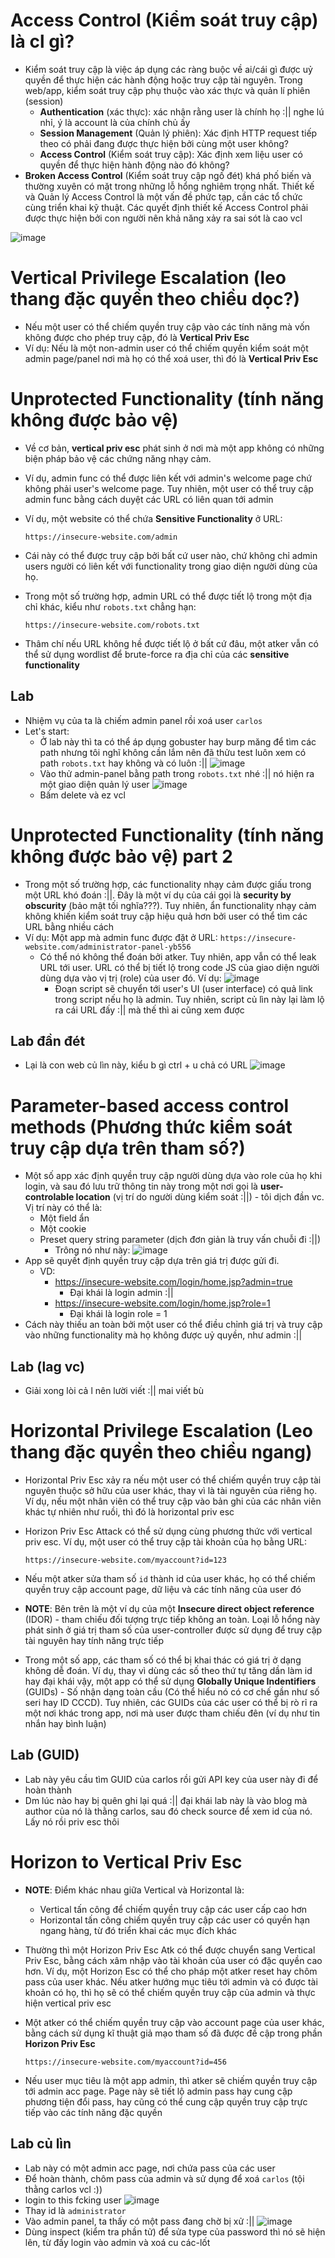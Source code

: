 # Access Control (Kiểm soát truy cập) là cl gì?
- Kiểm soát truy cập là việc áp dụng các ràng buộc về ai/cái gì được uỷ quyền để thực hiện các hành động hoặc truy cập tài nguyên. Trong web/app, kiểm soát truy cập phụ thuộc vào xác thực và quản lí phiên (session)
  - **Authentication** (xác thực): xác nhận rằng user là chính họ :|| nghe lú nhỉ, ý là account là của chính chủ ấy
  - **Session Management** (Quản lý phiên): Xác định HTTP request tiếp theo có phải đang được thực hiện bởi cùng một user không?
  - **Access Control** (Kiểm soát truy cập): Xác định xem liệu user có quyền để thực hiện hành động nào đó không?
- **Broken Access Control** (Kiểm soát truy cập ngố đét) khá phố biến và thường xuyên có mặt trong những lỗ hổng nghiêm trọng nhất. Thiết kế và Quản lý Access Control là một vấn đề phức tạp, cần các tổ chức cùng triển khai kỹ thuật. Các quyết định thiết kế Access Control phải được thực hiện bởi con người nên khả năng xảy ra sai sót là cao vcl

![image](https://github.com/Myozz/Web_Applications/assets/94811005/18205d4d-9bc1-49fa-9aca-a5c396f06417)

# Vertical Privilege Escalation (leo thang đặc quyền theo chiều dọc?)
- Nếu một user có thể chiếm quyền truy cập vào các tính năng mà vốn không được cho phép truy cập, đó là **Vertical Priv Esc**
- Ví dụ: Nếu là một non-admin user có thể chiếm quyền kiểm soát một admin page/panel nơi mà họ có thể xoá user, thì đó là **Vertical Priv Esc**
  
# Unprotected Functionality (tính năng không được bảo vệ)
- Về cơ bản, **vertical priv esc** phát sinh ở nơi mà một app không có những biện pháp bảo vệ các chứng năng nhạy cảm.
- Ví dụ, admin func có thể được liên kết với admin's welcome page chứ không phải user's welcome page. Tuy nhiên, một user có thể truy cập admin func bằng cách duyệt các URL có liên quan tới admin
- Ví dụ, một website có thể chứa **Sensitive Functionality** ở URL:

      https://insecure-website.com/admin
- Cái này có thể được truy cập bởi bất cứ user nào, chứ không chỉ admin users người có liên kết với functionality trong giao diện người dùng của họ.
- Trong một số trường hợp, admin URL có thể được tiết lộ trong một địa chỉ khác, kiểu như ```robots.txt``` chẳng hạn:

      https://insecure-website.com/robots.txt
- Thâm chí nếu URL không hề được tiết lộ ở bất cứ đâu, một atker vẫn có thể sử dụng wordlist để brute-force ra địa chỉ của các **sensitive functionality**
## Lab
- Nhiệm vụ của ta là chiếm admin panel rồi xoá user ```carlos```
- Let's start:
  - Ở lab này thì ta có thể áp dụng gobuster hay burp măng để tìm các path nhưng tôi nghĩ không cần lắm nên đã thửu test luôn xem có path ```robots.txt``` hay không và có luôn :|| ![image](https://github.com/Myozz/Web_Applications/assets/94811005/22e6d074-7299-4272-b43a-2e75062c0d22)
  - Vào thử admin-panel bằng path trong ```robots.txt``` nhé :|| nó hiện ra một giao diện quản lý user ![image](https://github.com/Myozz/Web_Applications/assets/94811005/214d8879-8545-4262-ba84-f8b99732ccee)
  - Bấm delete và ez vcl

# Unprotected Functionality (tính năng không được bảo vệ) part 2
- Trong một số trường hợp, các functionality nhạy cảm được giấu trong một URL khó đoán :||. Đây là một ví dụ của cái gọi là **security by obscurity** (bảo mật tối nghĩa???). Tuy nhiên, ẩn functionality nhạy cảm không khiến kiểm soát truy cập hiệu quả hơn bởi user có thể tìm các URL bằng nhiều cách
- Ví dụ: Một app mà admin func được đặt ở URL: ```https://insecure-website.com/administrator-panel-yb556```
  - Có thể nó không thể đoán bởi atker. Tuy nhiên, app vẫn có thể leak URL tới user. URL có thể bị tiết lộ trong code JS của giao diện người dùng dựa vào vị trị (role) của user đó. Ví dụ: ![image](https://github.com/Myozz/Web_Applications/assets/94811005/6b366ce0-d604-462e-a7d9-67f23f246de6)
    - Đoạn script sẽ chuyển tới user's UI (user interface) có quả link trong script nếu họ là admin. Tuy nhiên, script củ lìn này lại làm lộ ra cái URL đấy :|| mà thế thì ai cũng xem được
## Lab đần đét
- Lại là con web củ lìn này, kiểu b gì ctrl + u chả có URL ![image](https://github.com/Myozz/Web_Applications/assets/94811005/0d7ba1f1-1bf2-4683-8fc9-595d9860ffea)

# Parameter-based access control methods (Phương thức kiểm soát truy cập dựa trên tham số?)
- Một số app xác định quyền truy cập người dùng dựa vào role của họ khi login, và sau đó lưu trữ thông tin này trong một nơi gọi là **user-controlable location** (vị trí do người dùng kiểm soát :||) - tôi dịch đần vc. Vị trí này có thể là:
  - Một field ẩn
  - Một cookie
  - Preset query string parameter (dịch đơn giản là truy vấn chuỗi đi :||)
    - Trông nó như này: ![image](https://github.com/Myozz/Web_Applications/assets/94811005/5b5a5ce7-8e03-4730-b590-e367116ed15e)
- App sẽ quyết định quyền truy cập dựa trên giá trị được gửi đi.
  - VD:
    - https://insecure-website.com/login/home.jsp?admin=true
      - Đại khái là login admin :||
    - https://insecure-website.com/login/home.jsp?role=1
      - Đại khái là login role = 1
- Cách này thiếu an toàn bởi một user có thể điều chỉnh giá trị và truy cập vào những functionality mà họ không được uỷ quyền, như admin :||
## Lab (lag vc)
- Giải xong lòi cả l nên lười viết :|| mai viết bù

# Horizontal Privilege Escalation (Leo thang đặc quyền theo chiều ngang)
- Horizontal Priv Esc xảy ra nếu một user có thể chiếm quyền truy cập tài nguyên thuộc sở hữu của user khác, thay vì là tài nguyên của riêng họ. Ví dụ, nếu một nhân viên có thể truy cập vào bản ghi của các nhân viên khác tự nhiên như ruồi, thì đó là horizontal priv esc
- Horizon Priv Esc Attack có thể sử dụng cùng phương thức với vertical priv esc. Ví dụ, một user có thể truy cập tài khoản của họ bằng URL:

      https://insecure-website.com/myaccount?id=123
- Nếu một atker sửa tham số ```id``` thành id của user khác, họ có thể chiếm quyền truy cập account page, dữ liệu và các tính năng của user đó
- **NOTE**: Bên trên là một ví dụ của một **Insecure direct object reference** (IDOR) - tham chiếu đối tượng trực tiếp không an toàn. Loại lỗ hổng này phát sinh ở giá trị tham số của user-controller được sử dụng để truy cập tài nguyên hay tính năng trực tiếp
- Trong một số app, các tham số có thể bị khai thác có giá trị ở dạng không dễ đoán. Ví dụ, thay vì dùng các số theo thứ tự tăng dần làm id hay đại khái vậy, một app có thể sử dụng **Globally Unique Indentifiers** (GUIDs) - Số nhận dạng toàn cầu (Có thể hiểu nó có cơ chế gần như số seri hay ID CCCD). Tuy nhiên, các GUIDs của các user có thể bị rò rỉ ra một nơi khác trong app, nơi mà user được tham chiếu đên (ví dụ như tin nhắn hay bình luận)

## Lab (GUID)
- Lab này yêu cầu tìm GUID của carlos rồi gửi API key của user này đi để hoàn thành
- Dm lúc nào hay bị quên ghi lại quá :|| đại khái lab này là vào blog mà author của nó là thằng carlos, sau đó check source để xem id của nó. Lấy nó rồi priv esc thôi

# Horizon to Vertical Priv Esc
- **NOTE**: Điểm khác nhau giữa Vertical và Horizontal là:
  - Vertical tấn công để chiếm quyền truy cập các user cấp cao hơn
  - Horizontal tấn công chiếm quyền truy cập các user có quyền hạn ngang hàng, từ đó triển khai các mục đích khác
- Thường thì một Horizon Priv Esc Atk có thể được chuyển sang Vertical Priv Esc, bằng cách xâm nhập vào tài khoản của user có đặc quyền cao hơn. Ví dụ, một Horizon Esc có thể cho pháp một atker reset hay chôm pass của user khác. Nếu atker hướng mục tiêu tới admin và có được tài khoản có họ, thì họ sẽ có thể chiếm quyền truy cập của admin và thực hiện vertical priv esc
- Một atker có thể chiếm quyền truy cập vào account page của user khác, bằng cách sử dụng kĩ thuật giả mạo tham số đã được đề cập trong phần **Horizon Priv Esc**

      https://insecure-website.com/myaccount?id=456
- Nếu user mục tiêu là một app admin, thì atker sẽ chiếm quyền truy cập tới admin acc page. Page này sẽ tiết lộ admin pass hay cung cập phương tiện đổi pass, hay cũng có thể cung cập quyền truy cập trực tiếp vào các tính năng đặc quyền
## Lab củ lìn
- Lab này có một admin acc page, nơi chứa pass của các user
- Để hoàn thành, chôm pass của admin và sử dụng để xoá ```carlos``` (tội thằng carlos vcl :))
- login to this fcking user ![image](https://github.com/Myozz/Web_Applications/assets/94811005/ff908b42-5cc0-415e-939a-ea69a6a21d90)
- Thay id là ```administrator```
- Vào admin panel, ta thấy có một pass đang chờ bị xử :|| ![image](https://github.com/Myozz/Web_Applications/assets/94811005/aef28323-9927-4a80-9e7f-01ab867c67a1)
- Dùng inspect (kiểm tra phần tử) để sửa type của password thì nó sẽ hiện lên, từ đấy login vào admin và xoá cu các-lốt
